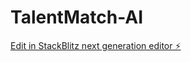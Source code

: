 # TalentMatch-AI

[Edit in StackBlitz next generation editor ⚡️](https://stackblitz.com/~/github.com/jlingjace/TalentMatch-AI)
